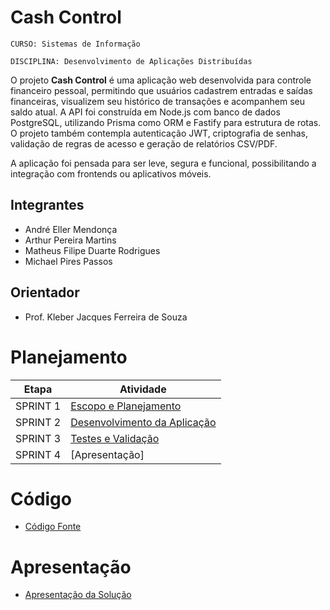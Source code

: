 # Cash Control

`CURSO: Sistemas de Informação`

`DISCIPLINA: Desenvolvimento de Aplicações Distribuídas`

O projeto **Cash Control** é uma aplicação web desenvolvida para controle financeiro pessoal, permitindo que usuários cadastrem entradas e saídas financeiras, visualizem seu histórico de transações e acompanhem seu saldo atual. A API foi construída em Node.js com banco de dados PostgreSQL, utilizando Prisma como ORM e Fastify para estrutura de rotas. O projeto também contempla autenticação JWT, criptografia de senhas, validação de regras de acesso e geração de relatórios CSV/PDF.

A aplicação foi pensada para ser leve, segura e funcional, possibilitando a integração com frontends ou aplicativos móveis.

## Integrantes

* André Eller Mendonça  
* Arthur Pereira Martins  
* Matheus Filipe Duarte Rodrigues  
* Michael Pires Passos  

## Orientador

* Prof. Kleber Jacques Ferreira de Souza

# Planejamento

| Etapa     | Atividade                                 |
|:---------:|--------------------------------------------|
| SPRINT 1  | [Escopo e Planejamento](docs/especification.md) |
| SPRINT 2  | [Desenvolvimento da Aplicação](docs/development.md) |
| SPRINT 3  | [Testes e Validação](docs/tests.md)        |
| SPRINT 4  | [Apresentação]    |

# Código

- [Código Fonte](src/README.md)

# Apresentação

- [Apresentação da Solução](presentation/README.md)

